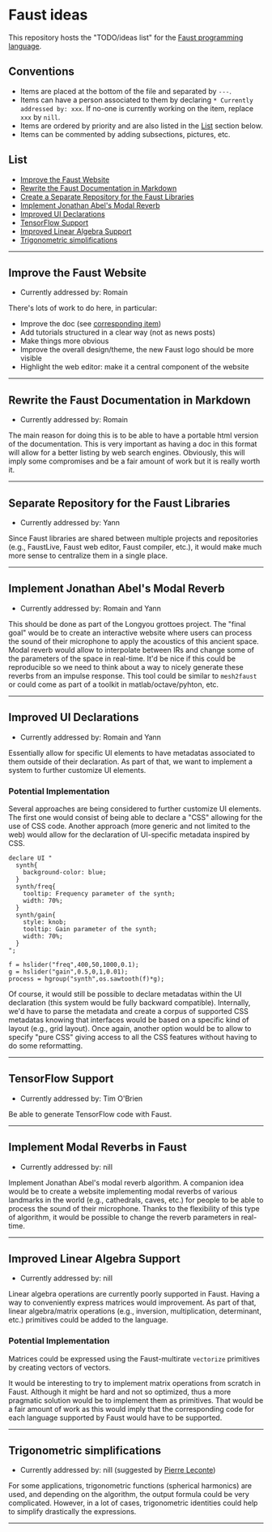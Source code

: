 # Faust ideas

This repository hosts the "TODO/ideas list" for the [Faust programming 
language](http://faust.grame.fr).

## Conventions

* Items are placed at the bottom of the file and separated by `---`. 
* Items can have a person associated to them by declaring `* Currently 
addressed by: xxx`. If no-one is currently working on the item, replace 
`xxx` by `nill`. 
* Items are ordered by priority and are also listed in the [List](#list) 
section below. 
* Items can be commented by adding subsections, pictures, etc. 

## List

* [Improve the Faust Website](#improve-the-faust-website)
* [Rewrite the Faust Documentation in Markdown ](#rewrite-the-faust-documentation-in-markdown)
* [Create a Separate Repository for the Faust Libraries](#create-a-separate-repository-for-the-faust-libraries)
* [Implement Jonathan Abel's Modal Reverb](implement-jonathan-abels-modal-reverb)
* [Improved UI Declarations](#improved-ui-declarations)
* [TensorFlow Support](#tensorflow-support)
* [Improved Linear Algebra Support](#improved-linear-algebra-support)
* [Trigonometric simplifications](#trigonometric-simplifications)

---

## Improve the Faust Website

* Currently addressed by: Romain

There's lots of work to do here, in particular:

* Improve the doc (see [corresponding item](#rewrite-the-faust-documentation-in-markdown))
* Add tutorials structured in a clear way (not as news posts)
* Make things more obvious
* Improve the overall design/theme, the new Faust logo should be more visible
* Highlight the web editor: make it a central component of the website

---

## Rewrite the Faust Documentation in Markdown 

* Currently addressed by: Romain

The main reason for doing this is to be able to have a portable html version
of the documentation. This is very important as having a doc in this format
will allow for a better listing by web search engines. Obviously, this will
imply some compromises and be a fair amount of work but it is really worth it.

---

## Separate Repository for the Faust Libraries

* Currently addressed by: Yann

Since Faust libraries are shared between multiple projects and repositories
(e.g., FaustLive, Faust web editor, Faust compiler, etc.), it would make much
more sense to centralize them in a single place. 

---

## Implement Jonathan Abel's Modal Reverb

* Currently addressed by: Romain and Yann

This should be done as part of the Longyou grottoes project. The "final goal"
would be to create an interactive website where users can process the sound of
their microphone to apply the acoustics of this ancient space. Modal reverb
would allow to interpolate between IRs and change some of the parameters of
the space in real-time. It'd be nice if this could be reproducible so we need
to think about a way to nicely generate these reverbs from an impulse response.
This tool could be similar to `mesh2faust` or could come as part of a toolkit
in matlab/octave/pyhton, etc.  

---

## Improved UI Declarations

* Currently addressed by: Romain and Yann

Essentially allow for specific UI elements to have metadatas associated to them
outside of their declaration. As part of that, we want to implement a system
to further customize UI elements. 

### Potential Implementation

Several approaches are being considered to further customize UI elements. The 
first one would consist of being able to declare a "CSS" allowing for the use
of CSS code. Another approach (more generic and not limited to the web) would
allow for the declaration of UI-specific metadata inspired by CSS. 

```
declare UI "
  synth{
    background-color: blue;
  }
  synth/freq{
    tooltip: Frequency parameter of the synth;
    width: 70%;
  }
  synth/gain{
    style: knob;
    tooltip: Gain parameter of the synth;
    width: 70%;
  }
";

f = hslider("freq",400,50,1000,0.1);
g = hslider("gain",0.5,0,1,0.01);
process = hgroup("synth",os.sawtooth(f)*g);
```

Of course, it would still be possible to declare metadatas within the UI
declaration (this system would be fully backward compatible). Internally,
we'd have to parse the metadata and create a corpus of supported CSS metadatas
knowing that interfaces would be based on a specific kind of layout (e.g.,
grid layout). Once again, another option would be to allow to specify "pure
CSS" giving access to all the CSS features without having to do some 
reformatting. 

---

## TensorFlow Support

* Currently addressed by: Tim O'Brien

Be able to generate TensorFlow code with Faust.

---

## Implement Modal Reverbs in Faust

* Currently addressed by: nill

Implement Jonathan Abel's modal reverb algorithm. A companion idea would be
to create a website implementing modal reverbs of various landmarks in the
world (e.g., cathedrals, caves, etc.) for people to be able to process the 
sound of their microphone. Thanks to the flexibility of this type of algorithm,
it would be possible to change the reverb parameters in real-time.

---

## Improved Linear Algebra Support

* Currently addressed by: nill

Linear algebra operations are currently poorly supported in Faust. Having a
way to conveniently express matrices would improvement. As part of that,
linear algebra/matrix operations (e.g., inversion, multiplication, determinant,
etc.) primitives could be added to the language.

### Potential Implementation

Matrices could be expressed using the Faust-multirate `vectorize` primitives
by creating vectors of vectors.

It would be interesting to try to implement matrix operations from scratch in 
Faust. Although it might be hard and not so optimized, thus a more pragmatic
solution would be to implement them as primitives. That would be a fair amount
of work as this would imply that the corresponding code for each language
supported by Faust would have to be supported. 

---

## Trigonometric simplifications

* Currently addressed by: nill (suggested by [Pierre Leconte](https://github.com/grame-cncm/faust/issues/59))

For some applications, trigonometric functions (spherical harmonics) are used, and depending on the algorithm, the output formula could be very complicated. However, in a lot of cases, trigonometric identities could help to simplify drastically the expressions.

---
